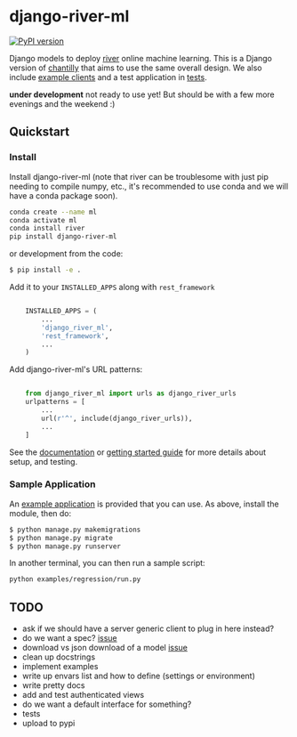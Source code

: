# django-river-ml

[![PyPI version](https://badge.fury.io/py/django-river-ml.svg)](https://badge.fury.io/py/django-river-ml)

Django models to deploy [river](https://riverml.xyz) online machine learning. 
This is a Django version of [chantilly](https://github.com/online-ml/chantilly) that aims to use the
same overall design. We also include [example clients](examples/) and a test application in [tests](tests).

**under development** not ready to use yet! But should be with a few more evenings and the weekend :)

## Quickstart

### Install

Install django-river-ml (note that river can be troublesome with just pip needing
to compile numpy, etc., it's recommended to use conda and we will have a conda package soon).

```bash
conda create --name ml
conda activate ml
conda install river
pip install django-river-ml
```

or development from the code:

```bash
$ pip install -e .
```

Add it to your `INSTALLED_APPS` along with `rest_framework`

```python

    INSTALLED_APPS = (
        ...
        'django_river_ml',
        'rest_framework',
        ...
    )
```

Add django-river-ml's URL patterns:

```python

    from django_river_ml import urls as django_river_urls
    urlpatterns = [
        ...
        url(r'^', include(django_river_urls)),
        ...
    ]
```

See the [documentation](https://vsoch.github.io/django-river-ml/) or [getting started guide](https://vsoch.github.io/django-river-ml/docs/getting-started/) for more details about setup, and testing. 

### Sample Application

An [example application](tests) is provided that you can use. As above, install the module, then do:

```bash
$ python manage.py makemigrations
$ python manage.py migrate
$ python manage.py runserver
```

In another terminal, you can then run a sample script:

```bash
python examples/regression/run.py
```

## TODO

- ask if we should have a server generic client to plug in here instead?
- do we want a spec? [issue](https://github.com/online-ml/river/issues/845)
- download vs json download of a model [issue](https://github.com/online-ml/river/issues/856)
- clean up docstrings
- implement examples
- write up envars list and how to define (settings or environment)
- write pretty docs
- add and test authenticated views
- do we want a default interface for something?
- tests
- upload to pypi
